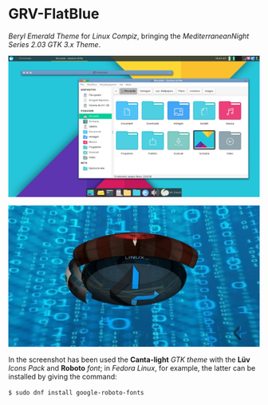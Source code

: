 # GRV-FlatBlue
*Beryl Emerald Theme* for *Linux Compiz*, bringing the *MediterraneanNight Series 2.03 GTK 3.x Theme*.

![Emerald Theme Preview](https://github.com/ChemBioScripting/GRV-FlatBlue/blob/master/theme.screenshot.png)

[![IMAGE ALT TEXT](https://github.com/ChemBioScripting/GRV-FlatBlue/blob/master/YouTube_Cover.jpg)](https://youtu.be/dh8zBcfsKX0 "Linux User Experience (UX) Enhanced With Compiz on a Laptop Under €300")

In the screenshot has been used the **Canta-light** *GTK theme* with the **Lüv** *Icons Pack* and **Roboto** *font*; in *Fedora Linux*, for example, the latter can be installed by giving the command:

```$ sudo dnf install google-roboto-fonts```
